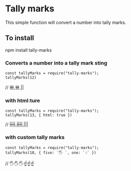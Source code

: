 # Tally marks

This simple function will convert a number into tally marks.

## To install

npm install tally-marks

### Converts a number into a tally mark sting

```
const tallyMarks = require("tally-marks");
tallyMarks(12)
```

// 卌,卌,||

### with html:ture

```
const tallyMarks = require("tally-marks");
tallyMarks(13, { html: true })
```

// ~~||||~~,~~||||~~,|||

### with custom tally marks

```
const tallyMarks = require("tally-marks");
tallyMarks(18, { five: `🖐️ `, one: `☝️` })
```

// 🖐️🖐️🖐️☝️☝️☝️
